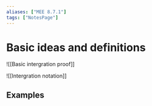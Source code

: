 ```yaml
---
aliases: ["MEE 8.7.1"]
tags: ["NotesPage"]
---
```


# Basic ideas and definitions

![[Basic intergration proof]]

![[Intergration notation]]



## Examples
